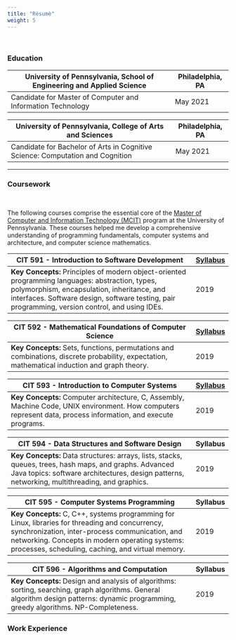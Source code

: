 ```yaml
---
title: "Rèsumè"
weight: 5
---
```

<br>

### Education

| University of Pennsylvania, School of Engineering and Applied Science | Philadelphia, PA |
| ----------- | ----------- |
| Candidate for Master of Computer and Information Technology | May 2021|

| University of Pennsylvania, College of Arts and Sciences | Philadelphia, PA |
| ----------- | ----------- |
| Candidate for Bachelor of Arts in Cognitive Science: Computation and Cognition | May 2021|

<hr>

### Coursework

<br>



The following courses comprise the essential core of the [Master of Computer and Information Technology (MCIT)](https://www.cis.upenn.edu/graduate/program-offerings/master-of-computer-and-information-technology/) program at the University of Pennsylvania. These courses helped me develop a comprehensive understanding of programming fundamentals, computer systems and architecture, and computer science mathematics.

| CIT 591 - Introduction to Software Development | [Syllabus](/home/Syllabus_CIT591_Fall2019.pdf) |
| ----------- | ----------- |
|<div align="left">**Key Concepts:** Principles of modern object-oriented programming languages: abstraction, types, polymorphism, encapsulation, inheritance, and interfaces. Software design, software testing, pair programming, version control, and using IDEs. </div> |  2019|

| CIT 592 - Mathematical Foundations of Computer Science</div>  | [Syllabus](/home/Syllabus_CIT592_Fall2019.pdf) |
| ----------- | ----------- |
|<div align="left">**Key Concepts:** Sets, functions, permutations and combinations, discrete probability, expectation, mathematical induction and graph theory. </div> |  2019|

| CIT 593 - Introduction to Computer Systems</div>  | [Syllabus](/home/Syllabus_CIT593_Fall2019.pdf) |
| ----------- | ----------- |
|<div align="left">**Key Concepts:** Computer architecture, C, Assembly, Machine Code, UNIX environment. How computers represent data, process information, and execute programs.  </div> |  2019|

| CIT 594 - Data Structures and Software Design</div>  | Syllabus |
| ----------- | ----------- |
|<div align="left">**Key Concepts:** Data structures: arrays, lists, stacks, queues, trees, hash maps, and graphs. Advanced Java topics: software architectures, design patterns, networking, multithreading, and graphics. </div> |  2019|

| CIT 595 - Computer Systems Programming</div>  | Syllabus |
| ----------- | ----------- |
|<div align="left" > **Key Concepts:** C, C++, systems programming for Linux, libraries for threading and concurrency, synchronization, inter-process communication, and networking. Concepts in modern operating systems: processes, scheduling, caching, and virtual memory.</div> |  2019|

| CIT 596 - Algorithms and Computation</div>  | Syllabus |
| ----------- | ----------- |
|<div align="left">**Key Concepts:** Design and analysis of algorithms: sorting, searching, graph algorithms. General algorithm design patterns: dynamic programming, greedy algorithms. NP-Completeness. </div> |  2019|



### Work Experience